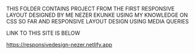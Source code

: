 THIS FOLDER CONTAINS PROJECT FROM THE FIRST RESPONSIVE LAYOUT DESIGNED BY ME NEZER EKUNKE USING MY KNOWLEDGE ON CSS SO FAR AND RESPONSIVE LAYOUT DESIGN USING MEDIA QUERIES

LINK TO THIS SITE IS BELOW

https://responsivedesign-nezer.netlify.app
